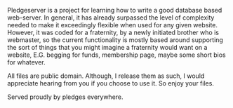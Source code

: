 Pledgeserver is a project for learning how to write a good database based web-server. In general, it has already surpassed
the level of complexity needed to make it exceedingly flexible when used for any given website. However, it was coded
for a fraternity, by a newly initiated brother who is webmaster, so the current functionality is mostly based around supporting the sort
of things that you might imagine a fraternity would want on a website, E.G. begging for funds, membership page, maybe some
short bios for whatever.


All files are public domain. Although, I release them as such, I would appreciate hearing from you if you choose to use it.
So enjoy your files.

Served proudly by pledges everywhere.